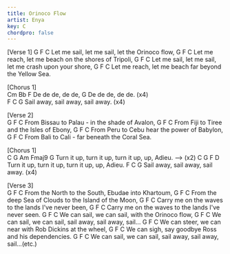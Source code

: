 ```yaml
---
title: Orinoco Flow
artist: Enya
key: C
chordpro: false
---
```

[Verse 1]
       G                          F       C
Let me sail, let me sail, let the Orinoco flow,
       G                          F              C
Let me reach, let me beach on the shores of Tripoli,
       G                         F               C
Let me sail, let me sail, let me crash upon your shore,
       G                         F               C
Let me reach, let me beach far beyond the Yellow Sea.

[Chorus 1]       
Cm              Bb   F
 De de de, de de,
G
 De de de, de de.
(x4)  
      F          C          G
Sail away, sail away, sail away.
(x4)      
         
[Verse 2]        
        G                     F           C
From Bissau to Palau - in the shade of Avalon,
       G                   F           C
From Fiji to Tiree and the Isles of Ebony,
       G                   F            C
From Peru to Cebu hear the power of Babylon,
        G                   F              C
From Bali to Cali - far beneath the Coral Sea.

[Chorus 1]       
C                       G               Am    Fmaj9  G
Turn it up, turn it up, turn it up, up, Adieu. --> (x2)
C                       G               F      D
Turn it up, turn it up, turn it up, up, Adieu.
      F          C          G
Sail away, sail away, sail away.
(x4)   

[Verse 3]        
         G                      F            C
From the North to the South, Ebudae into Khartoum,
         G                         F             C
From the deep Sea of Clouds to the Island of the Moon,
      G                      F                C
Carry me on the waves to the lands I've never been,
       G                      F                C
Carry me on the waves to the lands I've never seen.
       G                           F       C
We can sail, we can sail, with the Orinoco flow,
       G                        F          C
We can sail, we can sail, sail away, sail away, sail...
       G                           F              C
We can steer, we can near with Rob Dickins at the wheel,
       G                          F           C
We can sigh, say goodbye Ross and his dependencies.
       G                        F          C
We can sail, we can sail, sail away, sail away, sail...(etc.)
